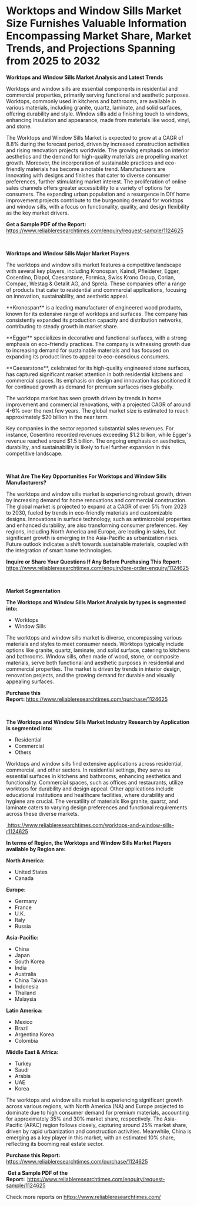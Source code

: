 <p><h1>Worktops and Window Sills Market Size Furnishes Valuable Information Encompassing Market Share, Market Trends, and Projections Spanning from 2025 to 2032</h1></p><p><strong>Worktops and Window Sills Market Analysis and Latest Trends</strong></p>
<p><p>Worktops and window sills are essential components in residential and commercial properties, primarily serving functional and aesthetic purposes. Worktops, commonly used in kitchens and bathrooms, are available in various materials, including granite, quartz, laminate, and solid surfaces, offering durability and style. Window sills add a finishing touch to windows, enhancing insulation and appearance, made from materials like wood, vinyl, and stone.</p><p>The Worktops and Window Sills Market is expected to grow at a CAGR of 8.8% during the forecast period, driven by increased construction activities and rising renovation projects worldwide. The growing emphasis on interior aesthetics and the demand for high-quality materials are propelling market growth. Moreover, the incorporation of sustainable practices and eco-friendly materials has become a notable trend. Manufacturers are innovating with designs and finishes that cater to diverse consumer preferences, further stimulating market interest. The proliferation of online sales channels offers greater accessibility to a variety of options for consumers. The expanding urban population and a resurgence in DIY home improvement projects contribute to the burgeoning demand for worktops and window sills, with a focus on functionality, quality, and design flexibility as the key market drivers.</p></p>
<p><strong>Get a Sample PDF of the Report:&nbsp;</strong> <a href="https://www.reliableresearchtimes.com/enquiry/request-sample/1124625?utm_campaign=2205&utm_medium=2&utm_source=Github&utm_content=ia&utm_term=21032025&utm_id=worktops-and-window-sills">https://www.reliableresearchtimes.com/enquiry/request-sample/1124625</a></p>
<p>&nbsp;</p>
<p><strong>Worktops and Window Sills Major Market Players</strong></p>
<p><p>The worktops and window sills market features a competitive landscape with several key players, including Kronospan, Kaindl, Pfleiderer, Egger, Cosentino, Diapol, Caesarstone, Formica, Swiss Krono Group, Corian, Compac, Westag & Getalit AG, and Sprela. These companies offer a range of products that cater to residential and commercial applications, focusing on innovation, sustainability, and aesthetic appeal.</p><p>**Kronospan** is a leading manufacturer of engineered wood products, known for its extensive range of worktops and surfaces. The company has consistently expanded its production capacity and distribution networks, contributing to steady growth in market share.</p><p>**Egger** specializes in decorative and functional surfaces, with a strong emphasis on eco-friendly practices. The company is witnessing growth due to increasing demand for sustainable materials and has focused on expanding its product lines to appeal to eco-conscious consumers.</p><p>**Caesarstone**, celebrated for its high-quality engineered stone surfaces, has captured significant market attention in both residential kitchens and commercial spaces. Its emphasis on design and innovation has positioned it for continued growth as demand for premium surfaces rises globally.</p><p>The worktops market has seen growth driven by trends in home improvement and commercial renovations, with a projected CAGR of around 4-6% over the next few years. The global market size is estimated to reach approximately $20 billion in the near term.</p><p>Key companies in the sector reported substantial sales revenues. For instance, Cosentino recorded revenues exceeding $1.2 billion, while Egger's revenue reached around $1.5 billion. The ongoing emphasis on aesthetics, durability, and sustainability is likely to fuel further expansion in this competitive landscape.</p></p>
<p>&nbsp;</p>
<p><strong>What Are The Key Opportunities For Worktops and Window Sills Manufacturers?</strong></p>
<p><p>The worktops and window sills market is experiencing robust growth, driven by increasing demand for home renovations and commercial construction. The global market is projected to expand at a CAGR of over 5% from 2023 to 2030, fueled by trends in eco-friendly materials and customizable designs. Innovations in surface technology, such as antimicrobial properties and enhanced durability, are also transforming consumer preferences. Key regions, including North America and Europe, are leading in sales, but significant growth is emerging in the Asia-Pacific as urbanization rises. Future outlook indicates a shift towards sustainable materials, coupled with the integration of smart home technologies.</p></p>
<p><strong>Inquire or Share Your Questions If Any Before Purchasing This Report:</strong> <a href="https://www.reliableresearchtimes.com/enquiry/pre-order-enquiry/1124625?utm_campaign=2205&utm_medium=2&utm_source=Github&utm_content=ia&utm_term=21032025&utm_id=worktops-and-window-sills">https://www.reliableresearchtimes.com/enquiry/pre-order-enquiry/1124625</a></p>
<p>&nbsp;</p>
<p><strong>Market Segmentation</strong></p>
<p><strong>The Worktops and Window Sills Market Analysis by types is segmented into:</strong></p>
<p><ul><li>Worktops</li><li>Window Sills</li></ul></p>
<p><p>The worktops and window sills market is diverse, encompassing various materials and styles to meet consumer needs. Worktops typically include options like granite, quartz, laminate, and solid surface, catering to kitchens and bathrooms. Window sills, often made of wood, stone, or composite materials, serve both functional and aesthetic purposes in residential and commercial properties. The market is driven by trends in interior design, renovation projects, and the growing demand for durable and visually appealing surfaces.</p></p>
<p><strong>Purchase this Report:&nbsp;</strong><a href="https://www.reliableresearchtimes.com/purchase/1124625?utm_campaign=2205&utm_medium=2&utm_source=Github&utm_content=ia&utm_term=21032025&utm_id=worktops-and-window-sills">https://www.reliableresearchtimes.com/purchase/1124625</a></p>
<p>&nbsp;</p>
<p><strong>The Worktops and Window Sills Market Industry Research by Application is segmented into:</strong></p>
<p><ul><li>Residential</li><li>Commercial</li><li>Others</li></ul></p>
<p><p>Worktops and window sills find extensive applications across residential, commercial, and other sectors. In residential settings, they serve as essential surfaces in kitchens and bathrooms, enhancing aesthetics and functionality. Commercial spaces, such as offices and restaurants, utilize worktops for durability and design appeal. Other applications include educational institutions and healthcare facilities, where durability and hygiene are crucial. The versatility of materials like granite, quartz, and laminate caters to varying design preferences and functional requirements across these diverse markets.</p></p>
<p><a href="https://www.reliableresearchtimes.com/worktops-and-window-sills-r1124625?utm_campaign=2205&utm_medium=2&utm_source=Github&utm_content=ia&utm_term=21032025&utm_id=worktops-and-window-sills">&nbsp;https://www.reliableresearchtimes.com/worktops-and-window-sills-r1124625</a></p>
<p><strong>In terms of Region, the Worktops and Window Sills Market Players available by Region are:</strong></p>
<p>
    <p> <strong> North America: </strong>
        <ul>
            <li>United States</li>
            <li>Canada</li>
        </ul>
        </p> 
    <p> <strong> Europe: </strong>
        <ul>
            <li>Germany</li>
            <li>France</li>
            <li>U.K.</li>
            <li>Italy</li>
            <li>Russia</li>
        </ul>
        </p> 
    <p> <strong> Asia-Pacific: </strong>
        <ul>
            <li>China</li>
            <li>Japan</li>
            <li>South Korea</li>
            <li>India</li>
            <li>Australia</li>
            <li>China Taiwan</li>
            <li>Indonesia</li>
            <li>Thailand</li>
            <li>Malaysia</li>
        </ul>
        </p> 
    <p> <strong> Latin America: </strong>
        <ul>
            <li>Mexico</li>
            <li>Brazil</li>
            <li>Argentina Korea</li>
            <li>Colombia</li>
        </ul>
        </p> 
    <p> <strong> Middle East & Africa: </strong>
        <ul>
            <li>Turkey</li>
            <li>Saudi</li>
            <li>Arabia</li>
            <li>UAE</li>
            <li>Korea</li>
        </ul>
    </p>
    </p>
<p><p>The worktops and window sills market is experiencing significant growth across various regions, with North America (NA) and Europe projected to dominate due to high consumer demand for premium materials, accounting for approximately 35% and 30% market share, respectively. The Asia-Pacific (APAC) region follows closely, capturing around 25% market share, driven by rapid urbanization and construction activities. Meanwhile, China is emerging as a key player in this market, with an estimated 10% share, reflecting its booming real estate sector.</p></p>
<p><strong>Purchase this Report: </strong><a href="https://www.reliableresearchtimes.com/purchase/1124625?utm_campaign=2205&utm_medium=2&utm_source=Github&utm_content=ia&utm_term=21032025&utm_id=worktops-and-window-sills">https://www.reliableresearchtimes.com/purchase/1124625</a></p>
<p>&nbsp;<strong>Get a Sample PDF of the Report:&nbsp;&nbsp;</strong><a href="https://www.reliableresearchtimes.com/enquiry/request-sample/1124625?utm_campaign=2205&utm_medium=2&utm_source=Github&utm_content=ia&utm_term=21032025&utm_id=worktops-and-window-sills">https://www.reliableresearchtimes.com/enquiry/request-sample/1124625</a></p>
<p><strong></strong></p>
<p>Check more reports on <a href="https://www.reliableresearchtimes.com/?utm_campaign=2205&utm_medium=2&utm_source=Github&utm_content=ia&utm_term=21032025&utm_id=worktops-and-window-sills">https://www.reliableresearchtimes.com/</a></p>
